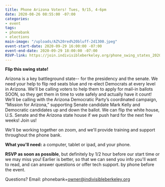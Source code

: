 ```yaml
---
title: Phone Arizona Voters! Tues, 9/15, 4-6pm
date: 2020-08-26 08:55:00 -07:00
categories:
- event
tags:
- phonebank
- elections
main-image: "/uploads/AZ%20red%20bluff-2d1300.jpeg"
event-start-date: 2020-09-29 16:00:00 -07:00
event-end-date: 2020-09-29 18:00:00 -07:00
RSVP-link: https://join.indivisibleberkeley.org/phone_swing_states_2020_09_29
---
```


**Flip this swing state!**

Arizona is a key battleground state-- for the presidency and the senate. We need your help to flip red seats blue and re-elect Democrats at every level in Arizona. We'll be calling voters to help them to apply for mail-in ballots SOON, so they get them in time to vote safely and actually have it count!  We’ll be calling with the Arizona Democratic Party’s coordinated campaign, “Mission for Arizona,” supporting Senate candidate Mark Kelly and Democratic candidates up and down the ballot.   We can flip the white house, U.S. Senate and the Arizona state house if we push hard for the next few weeks! Join us!

We'll be working together on zoom, and we'll provide training and support throughout the phone bank.

**What you'll need:** a computer, tablet or ipad, and your phone.  

**RSVP as soon as possible**, but definitely by 1/2 hour before our start time or we may miss you! Earlier is better, so that we can send you info you'll want to read, and can answer questions or offer tech support. by phone before the event.

Questions? Email: phonebank\+owner@indivisibleberkeley.org